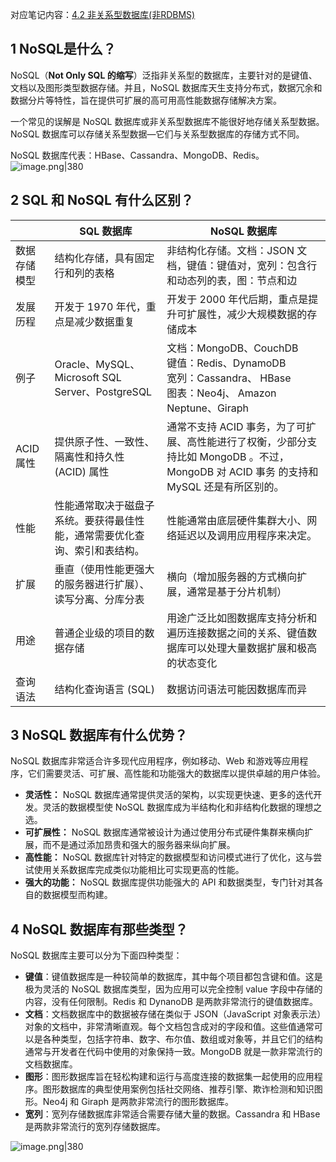 
对应笔记内容：[4.2 非关系型数据库(非RDBMS)](../../../2_学习笔记/4_数据库/1_MySQL基础(尚硅谷)/1_数据库概述.md#4.2%20非关系型数据库(非RDBMS))
## 1 NoSQL是什么？

NoSQL（**Not Only SQL 的缩写**）泛指非关系型的数据库，主要针对的是键值、文档以及图形类型数据存储。并且，NoSQL 数据库天生支持分布式，数据冗余和数据分片等特性，旨在提供可扩展的高可用高性能数据存储解决方案。

一个常见的误解是 NoSQL 数据库或非关系型数据库不能很好地存储关系型数据。NoSQL 数据库可以存储关系型数据—它们与关系型数据库的存储方式不同。

NoSQL 数据库代表：HBase、Cassandra、MongoDB、Redis。
![image.png|380](https://my-obsidian-image.oss-cn-guangzhou.aliyuncs.com/2024/04/3bb4f4a597df09ae53f0f8614f1d8da7.png)

## 2 SQL 和 NoSQL 有什么区别？

|         | SQL 数据库                                      | NoSQL 数据库                                                                                         |
| ------- | -------------------------------------------- | ------------------------------------------------------------------------------------------------- |
| 数据存储模型  | 结构化存储，具有固定行和列的表格                             | 非结构化存储。文档：JSON 文档，键值：键值对，宽列：包含行和动态列的表，图：节点和边                                                      |
| 发展历程    | 开发于 1970 年代，重点是减少数据重复                        | 开发于 2000 年代后期，重点是提升可扩展性，减少大规模数据的存储成本                                                              |
| 例子      | Oracle、MySQL、Microsoft SQL Server、PostgreSQL | 文档：MongoDB、CouchDB<br>键值：Redis、DynamoDB<br>宽列：Cassandra、 HBase<br>图表：Neo4j、 Amazon Neptune、Giraph |
| ACID 属性 | 提供原子性、一致性、隔离性和持久性 (ACID) 属性                  | 通常不支持 ACID 事务，为了可扩展、高性能进行了权衡，少部分支持比如 MongoDB 。不过，MongoDB 对 ACID 事务 的支持和 MySQL 还是有所区别的。            |
| 性能      | 性能通常取决于磁盘子系统。要获得最佳性能，通常需要优化查询、索引和表结构。        | 性能通常由底层硬件集群大小、网络延迟以及调用应用程序来决定。                                                                    |
| 扩展      | 垂直（使用性能更强大的服务器进行扩展）、读写分离、分库分表                | 横向（增加服务器的方式横向扩展，通常是基于分片机制）                                                                        |
| 用途      | 普通企业级的项目的数据存储                                | 用途广泛比如图数据库支持分析和遍历连接数据之间的关系、键值数据库可以处理大量数据扩展和极高的状态变化                                                |
| 查询语法    | 结构化查询语言 (SQL)                                | 数据访问语法可能因数据库而异                                                                                    |

## 3 NoSQL 数据库有什么优势？

NoSQL 数据库非常适合许多现代应用程序，例如移动、Web 和游戏等应用程序，它们需要灵活、可扩展、高性能和功能强大的数据库以提供卓越的用户体验。

- **灵活性：** NoSQL 数据库通常提供灵活的架构，以实现更快速、更多的迭代开发。灵活的数据模型使 NoSQL 数据库成为半结构化和非结构化数据的理想之选。
- **可扩展性：** NoSQL 数据库通常被设计为通过使用分布式硬件集群来横向扩展，而不是通过添加昂贵和强大的服务器来纵向扩展。
- **高性能：** NoSQL 数据库针对特定的数据模型和访问模式进行了优化，这与尝试使用关系数据库完成类似功能相比可实现更高的性能。
- **强大的功能：** NoSQL 数据库提供功能强大的 API 和数据类型，专门针对其各自的数据模型而构建。
## 4 NoSQL 数据库有那些类型？

NoSQL 数据库主要可以分为下面四种类型：

- **键值**：键值数据库是一种较简单的数据库，其中每个项目都包含键和值。这是极为灵活的 NoSQL 数据库类型，因为应用可以完全控制 value 字段中存储的内容，没有任何限制。Redis 和 DynanoDB 是两款非常流行的键值数据库。
- **文档**：文档数据库中的数据被存储在类似于 JSON（JavaScript 对象表示法）对象的文档中，非常清晰直观。每个文档包含成对的字段和值。这些值通常可以是各种类型，包括字符串、数字、布尔值、数组或对象等，并且它们的结构通常与开发者在代码中使用的对象保持一致。MongoDB 就是一款非常流行的文档数据库。
- **图形**：图形数据库旨在轻松构建和运行与高度连接的数据集一起使用的应用程序。图形数据库的典型使用案例包括社交网络、推荐引擎、欺诈检测和知识图形。Neo4j 和 Giraph 是两款非常流行的图形数据库。
- **宽列**：宽列存储数据库非常适合需要存储大量的数据。Cassandra 和 HBase 是两款非常流行的宽列存储数据库。

![image.png|380](https://my-obsidian-image.oss-cn-guangzhou.aliyuncs.com/2024/04/72bc4e4124f80e23bd371dfd27e0519e.png)
